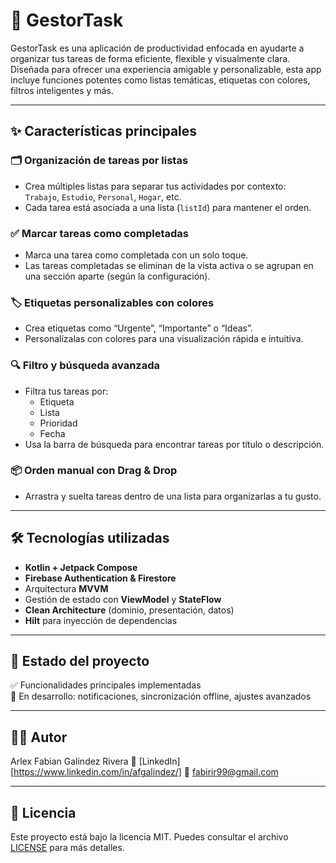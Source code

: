 # 🧠 GestorTask

GestorTask es una aplicación de productividad enfocada en ayudarte a organizar tus tareas de forma eficiente, flexible y visualmente clara. Diseñada para ofrecer una experiencia amigable y personalizable, esta app incluye funciones potentes como listas temáticas, etiquetas con colores, filtros inteligentes y más.

---

## ✨ Características principales

### 🗂️ Organización de tareas por listas
- Crea múltiples listas para separar tus actividades por contexto:  
  `Trabajo`, `Estudio`, `Personal`, `Hogar`, etc.
- Cada tarea está asociada a una lista (`listId`) para mantener el orden.

### ✅ Marcar tareas como completadas
- Marca una tarea como completada con un solo toque.
- Las tareas completadas se eliminan de la vista activa o se agrupan en una sección aparte (según la configuración).

### 🏷️ Etiquetas personalizables con colores
- Crea etiquetas como “Urgente”, “Importante” o “Ideas”.
- Personalízalas con colores para una visualización rápida e intuitiva.

### 🔍 Filtro y búsqueda avanzada
- Filtra tus tareas por:
  - Etiqueta
  - Lista
  - Prioridad
  - Fecha
- Usa la barra de búsqueda para encontrar tareas por título o descripción.

### 📦 Orden manual con Drag & Drop
- Arrastra y suelta tareas dentro de una lista para organizarlas a tu gusto.


---

## 🛠️ Tecnologías utilizadas
- **Kotlin + Jetpack Compose**
- **Firebase Authentication & Firestore**
- Arquitectura **MVVM**
- Gestión de estado con **ViewModel** y **StateFlow**
- **Clean Architecture** (dominio, presentación, datos)
- **Hilt** para inyección de dependencias

---


## 📌 Estado del proyecto
✅ Funcionalidades principales implementadas  
🚧 En desarrollo: notificaciones, sincronización offline, ajustes avanzados

---

## 🧑‍💻 Autor

Arlex Fabian Galindez Rivera
💼 [LinkedIn][https://www.linkedin.com/in/afgalindez/]
📧 fabirir99@gmail.com

---

## 📝 Licencia

Este proyecto está bajo la licencia MIT. Puedes consultar el archivo [LICENSE](./LICENSE) para más detalles.
